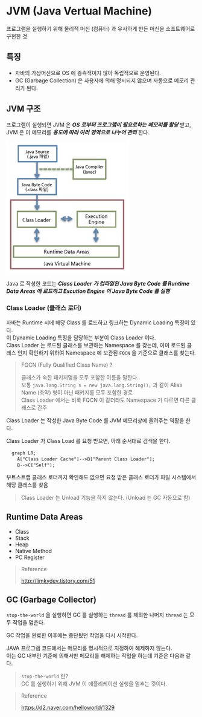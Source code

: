 # JVM (Java Vertual Machine)

프로그램을 실행하기 위해 물리적 머신 (컴퓨터) 과 유사하게 만든 머신을 소프트웨어로 구현한 것

## 특징

* 자바의 가상머신으로 OS 에 종속적이지 않아 독립적으로 운영된다.
* GC (Garbage Collection) 은 사용자에 의해 명시되지 않으며 자동으로 메모리 관리가 된다.

## JVM 구조

프로그램이 실행되면 JVM 은 _**OS 로부터 프로그램이 필요로하는 메모리를 할당**_ 받고, JVM 은 이 메모리를 _**용도에 따라 여러 영역으로 나누어 관리**_ 한다.

!["JVM 구조"](../../../.gitbook/assets/jvm.png)

Java 로 작성한 코드는 _**Class Loader 가 컴파일된 Java Byte Code 를 Runtime Data Areas 에 로드하고 Excution Engine 이 Java Byte Code 를 실행**_

### Class Loader (클래스 로더)

자바는 Runtime 시에 해당 Class 를 로드하고 링크하는 Dynamic Loading 특징이 있다.  
이 Dynamic Loading 특징을 담당하는 부분이 Class Loader 이다.  
Class Loader 는 로드된 클래스를 보관하는 Namespace 를 갖는데, 이미 로드된 클래스 인지 확인하기 위하여 Namespace 에 보관된 `FQCN` 을 기준으로 클래스를 찾는다.

> FQCN (Fully Qualified Class Name) ?
>  
> 클래스가 속한 패키지명을 모두 포함한 이름을 말한다.  
> 보통 `java.lang.String s = new java.lang.String();` 과 같이 Alias Name (축약) 형이 아닌 패키지를 모두 포함한 경로  
> Class Loader 에서는 비록 FQCN 이 같더라도 Namespace 가 다르면 다른 클래스로 간주

Class Loader 는 작성한 Java Byte Code 를 JVM 메모리상에 올려주는 역활을 한다.

Class Loader 가 Class Load 를 요청 받으면, 아래 순서대로 검색을 한다.

```mermaid
  graph LR;
    A["Class Loader Cache"]-->B["Parent Class Loader"];
    B-->C["Self"];
```

부트스트랩 클래스 로더까지 확인해도 없으면 요청 받은 클래스 로더가 파일 시스템에서 해당 클래스를 찾음

> Class Loader 는 Unload 기능을 하지 않는다. (Unload 는 GC 자동으로 함)

## Runtime Data Areas

* Class
* Stack
* Heap
* Native Method
* PC Register

> Reference
>
> http://limkydev.tistory.com/51

## GC (Garbage Collector)

`stop-the-world` 을 실행하면 GC 를 실행하는 `thread` 를 제외한 나머지 `thread` 는 모두 작업을 멈춘다.

GC 작업을 완료한 이후에는 중단됬던 작업을 다시 시작한다.

JAVA 프로그램 코드에서는 메모리를 명시적으로 지정하여 해제하지 않는다.  
이는 GC 내부인 기준에 의해서만 메모리를 해제하는 작업을 하는데 기준은 다음과 같다.


> `stop-the-world` 란?  
> GC 를 실행하기 위해 JVM 이 애플리케이션 실행을 멈추는 것이다.

> Reference
>
> https://d2.naver.com/helloworld/1329